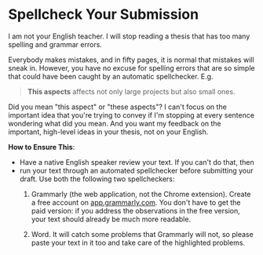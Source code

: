 Spellcheck Your Submission
===

I am not your English teacher. I will stop reading a thesis that has too 
many spelling and grammar errors. 

Everybody makes mistakes, and in fifty pages, it is normal that mistakes 
will sneak in. However, you have no excuse for spelling errors that
are so simple that could have been caught by an automatic spellchecker. 
E.g.

> __This aspects__ affects not only large projects but also small ones.

Did you mean "this aspect" or "these aspects"? I can't focus on the 
important idea that you're trying to convey if I'm stopping at every
sentence wondering what did you mean. And you want my feedback on the
important, high-level ideas in your thesis, not on your English. 

**How to Ensure This**: 
* Have a native English speaker review your text. If you can't 
do that, then
* run your text through an automated spellchecker before submitting 
your draft. Use both the following two spellcheckers: 
    1. Grammarly (the web application, not the Chrome extension). 
    Create a free account on [app.grammarly.com](app.grammarly.com).
    You don't have to get the paid version: if you address the observations in the free 
    version, your text should already be much more readable. 

    2. Word. It will catch some problems that Grammarly will not, so please paste your 
    text in it too and take care of the highlighted problems. 
